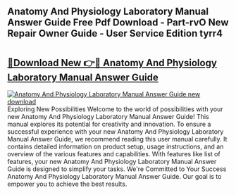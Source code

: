 ## Anatomy And Physiology Laboratory Manual Answer Guide Free Pdf Download - Part-rvO New Repair Owner Guide - User Service Edition tyrr4

# <h2><a href="http://bc64575.oget.top/?id=Anatomy+And+Physiology+Laboratory+Manual+Answer+Guide">🔗Download New 👉🔴 Anatomy And Physiology Laboratory Manual Answer Guide</a></h2>

[![Anatomy And Physiology Laboratory Manual Answer Guide new download](https://i.imgur.com/5g1atiW.png)](http://bc64575.oget.top/?id=Anatomy+And+Physiology+Laboratory+Manual+Answer+Guide)
Exploring New Possibilities Welcome to the world of possibilities with your new Anatomy And Physiology Laboratory Manual Answer Guide! This manual explores its potential for creativity and innovation. To ensure a successful experience with your new Anatomy And Physiology Laboratory Manual Answer Guide, we recommend reading this user manual carefully. It contains detailed information on product setup, usage instructions, and an overview of the various features and capabilities. With features like list of features, your new Anatomy And Physiology Laboratory Manual Answer Guide is designed to simplify your tasks. We're Committed to Your Success Anatomy And Physiology Laboratory Manual Answer Guide. Our goal is to empower you to achieve the best results.
